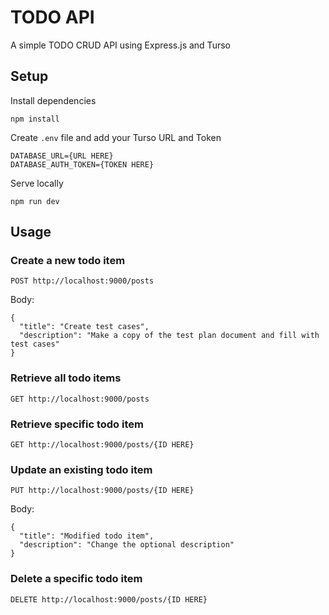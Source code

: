 # TODO API
A simple TODO CRUD API using Express.js and Turso

## Setup

Install dependencies
```
npm install
```

Create `.env` file and add your Turso URL and Token
```
DATABASE_URL={URL HERE}
DATABASE_AUTH_TOKEN={TOKEN HERE}
```

Serve locally
```
npm run dev
```

## Usage

### Create a new todo item
```
POST http://localhost:9000/posts
```

Body:

```
{
  "title": "Create test cases",
  "description": "Make a copy of the test plan document and fill with test cases"
}
```

### Retrieve all todo items
```
GET http://localhost:9000/posts
```

### Retrieve specific todo item
```
GET http://localhost:9000/posts/{ID HERE}
```

### Update an existing todo item
```
PUT http://localhost:9000/posts/{ID HERE}
```

Body:

```
{
  "title": "Modified todo item",
  "description": "Change the optional description"
}
```

### Delete a specific todo item
```
DELETE http://localhost:9000/posts/{ID HERE}
```
